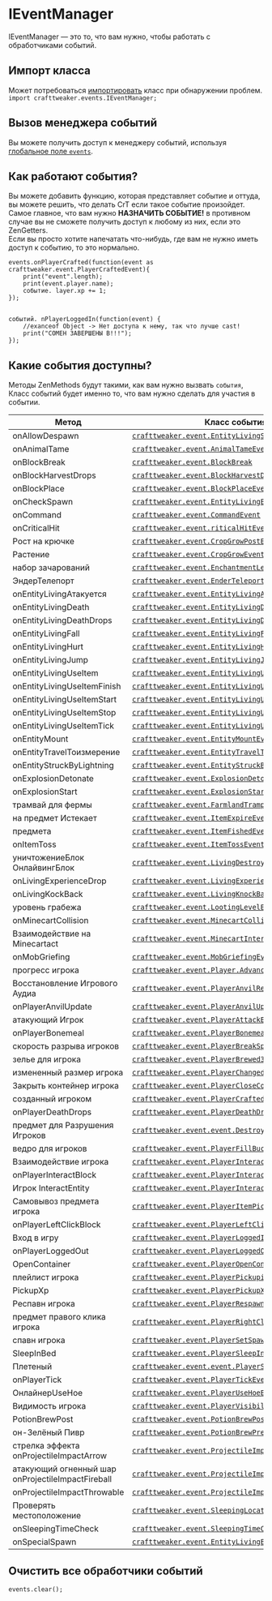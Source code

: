 # IEventManager

IEventManager &mdash; это то, что вам нужно, чтобы работать с обработчиками событий.

## Импорт класса

Может потребоваться [импортировать](/AdvancedFunctions/Import/) класс при обнаружении проблем.  
`import crafttweaker.events.IEventManager;`

## Вызов менеджера событий

Вы можете получить доступ к менеджеру событий, используя [глобальное поле `events`](/Vanilla/Global_Functions/).

## Как работают события?

Вы можете добавить функцию, которая представляет событие и оттуда, вы можете решить, что делать CrT если такое событие произойдет.  
Самое главное, что вам нужно **НАЗНАЧИТЬ СОБЫТИЕ!** в противном случае вы не сможете получить доступ к любому из них, если это ZenGetters.  
Если вы просто хотите напечатать что-нибудь, где вам не нужно иметь доступ к событию, то это нормально.

```zenscript
events.onPlayerCrafted(function(event as crafttweaker.event.PlayerCraftedEvent){
    print("event".length);
    print(event.player.name);
    событие. layer.xp += 1;
});


событий. nPlayerLoggedIn(function(event) {
    //exanceof Object -> Нет доступа к нему, так что лучше cast!
    print("СОМЕН ЗАВЕРШЕНЫ В!!!");
});
```

## Какие события доступны?

Методы ZenMethods будут такими, как вам нужно вызвать `события`, Класс событий будет именно то, что вам нужно сделать для участия в событии.

| Метод                                             | Класс события                                                                                            |
| ------------------------------------------------- | -------------------------------------------------------------------------------------------------------- |
| onAllowDespawn                                    | [`crafttweaker.event.EntityLivingSpawnEvent`](/Vanilla/Events/Events/EntityLivingSpawn/)                 |
| onAnimalTame                                      | [`crafttweaker.event.AnimalTameEvent`](/Vanilla/Events/Events/AnimalTame/)                               |
| onBlockBreak                                      | [`crafttweaker.event.BlockBreak`](/Vanilla/Events/Events/BlockBreak/)                                    |
| onBlockHarvestDrops                               | [`crafttweaker.event.BlockHarvestDrops`](/Vanilla/Events/Events/BlockHarvestDrops/)                      |
| onBlockPlace                                      | [`crafttweaker.event.BlockPlaceEvent`](/Vanilla/Events/Events/BlockPlace/)                               |
| onCheckSpawn                                      | [`crafttweaker.event.EntityLivingExtendedSpawnEvent`](/Vanilla/Events/Events/EntityLivingSpawn/)         |
| onCommand                                         | [`crafttweaker.event.CommandEvent`](/Vanilla/Events/Events/CommandEvent/)                                |
| onCriticalHit                                     | [`crafttweaker.event.riticalHitEvent`](/Vanilla/Events/Events/CriticalHit/)                              |
| Рост на крючке                                    | [`crafttweaker.event.CropGrowPostEvent`](/Vanilla/Events/Events/CropGrowPost/)                           |
| Растение                                          | [`crafttweaker.event.CropGrowEvent`](/Vanilla/Events/Events/CropGrowPre/)                                |
| набор зачарований                                 | [`crafttweaker.event.EnchantmentLevel SetEvent`](/Vanilla/Events/Events/EnchantmentLevelSet/)            |
| ЭндерТелепорт                                     | [`crafttweaker.event.EnderTeleportEvent`](/Vanilla/Events/Events/EnderTeleport/)                         |
| onEntityLivingАтакуется                           | [`crafttweaker.event.EntityLivingAttackedEvent`](/Vanilla/Events/Events/EntityLivingAttacked/)           |
| onEntityLivingDeath                               | [`crafttweaker.event.EntityLivingDeathEvent`](/Vanilla/Events/Events/EntityLivingDeath/)                 |
| onEntityLivingDeathDrops                          | [`crafttweaker.event.EntityLivingDeathDropsEvent`](/Vanilla/Events/Events/EntityLivingDeathDrops/)       |
| onEntityLivingFall                                | [`crafttweaker.event.EntityLivingFallEvent`](/Vanilla/Events/Events/EntityLivingFall/)                   |
| onEntityLivingHurt                                | [`crafttweaker.event.EntityLivingHurtEvent`](/Vanilla/Events/Events/EntityLivingHurt/)                   |
| onEntityLivingJump                                | [`crafttweaker.event.EntityLivingJumpEvent`](/Vanilla/Events/Events/EntityLivingJump/)                   |
| onEntityLivingUseItem                             | [`crafttweaker.event.EntityLivingUseItemEvent.Все`](/Vanilla/Events/Events/LivingEntityUseItem/)         |
| onEntityLivingUseItemFinish                       | [`crafttweaker.event.EntityLivingUseItemEvent.Finish`](/Vanilla/Events/Events/LivingEntityUseItem/)      |
| onEntityLivingUseItemStart                        | [`crafttweaker.event.EntityLivingUseItemEvent.Start`](/Vanilla/Events/Events/LivingEntityUseItem/)       |
| onEntityLivingUseItemStop                         | [`crafttweaker.event.EntityLivingUseItemEvent.Stop`](/Vanilla/Events/Events/LivingEntityUseItem/)        |
| onEntityLivingUseItemTick                         | [`crafttweaker.event.EntityLivingUseItemEvent.Tick`](/Vanilla/Events/Events/LivingEntityUseItem/)        |
| onEntityMount                                     | [`crafttweaker.event.EntityMountEvent`](/Vanilla/Events/Events/EntityMount/)                             |
| onEntityTravelToизмерение                         | [`crafttweaker.event.EntityTravelToDimension.Event`](/Vanilla/Events/Events/EntityTravelToDimension/)    |
| onEntityStruckByLightning                         | [`crafttweaker.event.EntityStruckByLightningEvent`](/Vanilla/Events/Events/EntityStruckByLightning/)     |
| onExplosionDetonate                               | [`crafttweaker.event.ExplosionDetonateEvent`](/Vanilla/Events/Events/ExplosionDetonate/)                 |
| onExplosionStart                                  | [`crafttweaker.event.ExplosionStartEvent`](/Vanilla/Events/Events/ExplosionStart/)                       |
| трамвай для фермы                                 | [`crafttweaker.event.FarmlandTrampleEvent`](/Vanilla/Events/Events/FarmlandTrample/)                     |
| на предмет Истекает                               | [`crafttweaker.event.ItemExpireEvent`](/Vanilla/Events/Events/ItemExpire/)                               |
| предмета                                          | [`crafttweaker.event.ItemFishedEvent`](/Vanilla/Events/Events/ItemFished/)                               |
| onItemToss                                        | [`crafttweaker.event.ItemTossEvent`](/Vanilla/Events/Events/ItemToss/)                                   |
| уничтожениеБлок ОнлайвингБлок                     | [`crafttweaker.event.LivingDestroyBlockEvent`](/Vanilla/Events/Events/LivingDestroyBlock/)               |
| onLivingExperienceDrop                            | [`crafttweaker.event.LivingExperienceDropEvent`](/Vanilla/Events/Events/LivingExperienceDrop/)           |
| onLivingKockBack                                  | [`crafttweaker.event.LivingKnockBackEvent`](/Vanilla/Events/Events/LivingKnockBack/)                     |
| уровень грабежа                                   | [`crafttweaker.event.LootingLevelEvent`](/Vanilla/Events/Events/LootingLevel/)                           |
| onMinecartCollision                               | [`crafttweaker.event.MinecartCollisionEvent`](/Vanilla/Events/Events/MinecartCollision/)                 |
| Взаимодействие на Minecartact                     | [`crafttweaker.event.MinecartInteractEvent`](/Vanilla/Events/Events/MinecartInteract/)                   |
| onMobGriefing                                     | [`crafttweaker.event.MobGriefingEvent`](/Vanilla/Events/Events/MobGriefing/)                             |
| прогресс игрока                                   | [`crafttweaker.event.Player.Advancement`](/Vanilla/Events/Events/PlayerAdvancement/)                     |
| Восстановление Игрового Аудиа                     | [`crafttweaker.event.PlayerAnvilRepairEvent`](/Vanilla/Events/Events/PlayerAnvilRepair/)                 |
| onPlayerAnvilUpdate                               | [`crafttweaker.event.PlayerAnvilUpdateEvent`](/Vanilla/Events/Events/PlayerAnvilUpdate/)                 |
| атакующий Игрок                                   | [`crafttweaker.event.PlayerAttackEntityEvent`](/Vanilla/Events/Events/PlayerAttackEntity/)               |
| onPlayerBonemeal                                  | [`crafttweaker.event.PlayerBonemealEvent`](/Vanilla/Events/Events/PlayerBonemeal/)                       |
| скорость разрыва игроков                          | [`crafttweaker.event.PlayerBreakSpeed`](/Vanilla/Events/Events/PlayerBreakSpeed/)                        |
| зелье для игрока                                  | [`crafttweaker.event.PlayerBrewedЗелье`](/Vanilla/Events/Events/PlayerBrewedPotion/)                     |
| измененный размер игрока                          | [`crafttweaker.event.PlayerChangedDimension.Event`](/Vanilla/Events/Events/PlayerChangedDimension/)      |
| Закрыть контейнер игрока                          | [`crafttweaker.event.PlayerCloseContainerEvent`](/Vanilla/Events/Events/PlayerCloseContainer/)           |
| созданный игроком                                 | [`crafttweaker.event.PlayerCraftedEvent`](/Vanilla/Events/Events/PlayerCrafted/)                         |
| onPlayerDeathDrops                                | [`crafttweaker.event.PlayerDeathDropsEvent`](/Vanilla/Events/Events/PlayerDeathDrops/)                   |
| предмет для Разрушения Игроков                    | [`crafttweaker.event.event.DestroyПредмет`](/Vanilla/Events/Events/PlayerDestroyItem/)                   |
| ведро для игроков                                 | [`crafttweaker.event.PlayerFillBucketEvent`](/Vanilla/Events/Events/PlayerFillBucket/)                   |
| Взаимодействие игрока                             | [`crafttweaker.event.PlayerInteractEvent`](/Vanilla/Events/Events/PlayerInteract/)                       |
| onPlayerInteractBlock                             | [`crafttweaker.event.PlayerInteractBlockEvent`](/Vanilla/Events/Events/PlayerInteractBlock/)             |
| Игрок InteractEntity                              | [`crafttweaker.event.PlayerInteractEntityEvent`](/Vanilla/Events/Events/PlayerInteractEntity/)           |
| Самовывоз предмета игрока                         | [`crafttweaker.event.PlayerItemPickupEvent`](/Vanilla/Events/Events/PlayerItemPickup/)                   |
| onPlayerLeftClickBlock                            | [`crafttweaker.event.PlayerLeftClickBlockEvent`](/Vanilla/Events/Events/PlayerLeftClickBlock/)           |
| Вход в игру                                       | [`crafttweaker.event.PlayerLoggedInEvent`](/Vanilla/Events/Events/PlayerLoggedIn/)                       |
| onPlayerLoggedOut                                 | [`crafttweaker.event.PlayerLoggedOutEvent`](/Vanilla/Events/Events/PlayerLoggedOut/)                     |
| OpenContainer                                     | [`crafttweaker.event.PlayerOpenContainerEvent`](/Vanilla/Events/Events/PlayerOpenContainer/)             |
| плейлист игрока                                   | [`crafttweaker.event.PlayerPickupitem`](/Vanilla/Events/Events/PlayerPickupItem/)                        |
| PickupXp                                          | [`crafttweaker.event.PlayerPickupXpEvent`](/Vanilla/Events/Events/PlayerPickupXp/)                       |
| Респавн игрока                                    | [`crafttweaker.event.PlayerRespawnEvent`](/Vanilla/Events/Events/PlayerRespawn/)                         |
| предмет правого клика игрока                      | [`crafttweaker.event.PlayerRightClickItemEvent`](/Vanilla/Events/Events/PlayerRightClickItem/)           |
| спавн игрока                                      | [`crafttweaker.event.PlayerSetSpawn`](/Vanilla/Events/Events/PlayerSetSpawn/)                            |
| SleepInBed                                        | [`crafttweaker.event.PlayerSleepInBedEvent`](/Vanilla/Events/Events/PlayerSleepInBed/)                   |
| Плетеный                                          | [`crafttweaker.event.event.PlayerSmeltedEvent`](/Vanilla/Events/Events/PlayerSmelted/)                   |
| onPlayerTick                                      | [`crafttweaker.event.PlayerTickEvent`](/Vanilla/Events/Events/PlayerTick/)                               |
| ОнлайнерUseHoe                                    | [`crafttweaker.event.PlayerUseHoeEvent`](/Vanilla/Events/Events/PlayerUseHoe/)                           |
| Видимость игрока                                  | [`crafttweaker.event.PlayerVisibilityEvent`](/Vanilla/Events/Events/PlayerVisibility/)                   |
| PotionBrewPost                                    | [`crafttweaker.event.PotionBrewPostEvent`](/Vanilla/Events/Events/PotionBrewPost/)                       |
| он-Зелёный Пивр                                   | [`crafttweaker.event.PotionBrewPreEvent`](/Vanilla/Events/Events/PotionBrewPre/)                         |
| стрелка эффекта onProjectileImpactArrow           | [`crafttweaker.event.ProjectileImpactArrowEvent`](/Vanilla/Events/Events/ProjectileImpactArrow/)         |
| атакующий огненный шар onProjectileImpactFireball | [`crafttweaker.event.ProjectileImpactFireballEvent`](/Vanilla/Events/Events/ProjectileImpactFireball/)   |
| onProjectileImpactThrowable                       | [`crafttweaker.event.ProjectileImpactThrowableEvent`](/Vanilla/Events/Events/ProjectileImpactThrowable/) |
| Проверять местоположение                          | [`crafttweaker.event.SleepingLocationCheckEvent`](/Vanilla/Events/Events/SleepingLocationCheck/)         |
| onSleepingTimeCheck                               | [`crafttweaker.event.SleepingTimeCheckEvent`](/Vanilla/Events/Events/SleepingTimeCheck/)                 |
| onSpecialSpawn                                    | [`crafttweaker.event.EntityLivingExtendedSpawnEvent`](/Vanilla/Events/Events/EntityLivingSpawn/)         |

## Очистить все обработчики событий

```zenscript
events.clear();
```